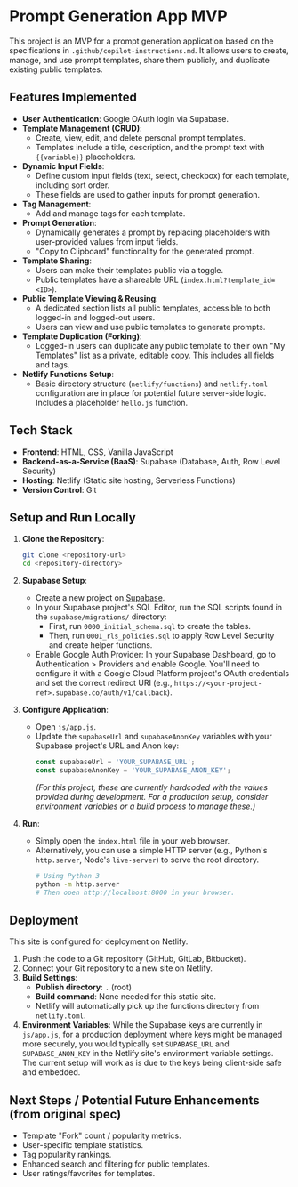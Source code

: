 # Prompt Generation App MVP

This project is an MVP for a prompt generation application based on the specifications in `.github/copilot-instructions.md`. It allows users to create, manage, and use prompt templates, share them publicly, and duplicate existing public templates.

## Features Implemented

*   **User Authentication**: Google OAuth login via Supabase.
*   **Template Management (CRUD)**:
    *   Create, view, edit, and delete personal prompt templates.
    *   Templates include a title, description, and the prompt text with `{{variable}}` placeholders.
*   **Dynamic Input Fields**:
    *   Define custom input fields (text, select, checkbox) for each template, including sort order.
    *   These fields are used to gather inputs for prompt generation.
*   **Tag Management**:
    *   Add and manage tags for each template.
*   **Prompt Generation**:
    *   Dynamically generates a prompt by replacing placeholders with user-provided values from input fields.
    *   "Copy to Clipboard" functionality for the generated prompt.
*   **Template Sharing**:
    *   Users can make their templates public via a toggle.
    *   Public templates have a shareable URL (`index.html?template_id=<ID>`).
*   **Public Template Viewing & Reusing**:
    *   A dedicated section lists all public templates, accessible to both logged-in and logged-out users.
    *   Users can view and use public templates to generate prompts.
*   **Template Duplication (Forking)**:
    *   Logged-in users can duplicate any public template to their own "My Templates" list as a private, editable copy. This includes all fields and tags.
*   **Netlify Functions Setup**:
    *   Basic directory structure (`netlify/functions`) and `netlify.toml` configuration are in place for potential future server-side logic. Includes a placeholder `hello.js` function.

## Tech Stack

*   **Frontend**: HTML, CSS, Vanilla JavaScript
*   **Backend-as-a-Service (BaaS)**: Supabase (Database, Auth, Row Level Security)
*   **Hosting**: Netlify (Static site hosting, Serverless Functions)
*   **Version Control**: Git

## Setup and Run Locally

1.  **Clone the Repository**:
    ```bash
    git clone <repository-url>
    cd <repository-directory>
    ```

2.  **Supabase Setup**:
    *   Create a new project on [Supabase](https://supabase.com/).
    *   In your Supabase project's SQL Editor, run the SQL scripts found in the `supabase/migrations/` directory:
        *   First, run `0000_initial_schema.sql` to create the tables.
        *   Then, run `0001_rls_policies.sql` to apply Row Level Security and create helper functions.
    *   Enable Google Auth Provider: In your Supabase Dashboard, go to Authentication > Providers and enable Google. You'll need to configure it with a Google Cloud Platform project's OAuth credentials and set the correct redirect URI (e.g., `https://<your-project-ref>.supabase.co/auth/v1/callback`).

3.  **Configure Application**:
    *   Open `js/app.js`.
    *   Update the `supabaseUrl` and `supabaseAnonKey` variables with your Supabase project's URL and Anon key:
        ```javascript
        const supabaseUrl = 'YOUR_SUPABASE_URL';
        const supabaseAnonKey = 'YOUR_SUPABASE_ANON_KEY';
        ```
        *(For this project, these are currently hardcoded with the values provided during development. For a production setup, consider environment variables or a build process to manage these.)*

4.  **Run**:
    *   Simply open the `index.html` file in your web browser.
    *   Alternatively, you can use a simple HTTP server (e.g., Python's `http.server`, Node's `live-server`) to serve the root directory.
        ```bash
        # Using Python 3
        python -m http.server
        # Then open http://localhost:8000 in your browser.
        ```

## Deployment

This site is configured for deployment on Netlify.

1.  Push the code to a Git repository (GitHub, GitLab, Bitbucket).
2.  Connect your Git repository to a new site on Netlify.
3.  **Build Settings**:
    *   **Publish directory**: `.` (root)
    *   **Build command**: None needed for this static site.
    *   Netlify will automatically pick up the functions directory from `netlify.toml`.
4.  **Environment Variables**: While the Supabase keys are currently in `js/app.js`, for a production deployment where keys might be managed more securely, you would typically set `SUPABASE_URL` and `SUPABASE_ANON_KEY` in the Netlify site's environment variable settings. The current setup will work as is due to the keys being client-side safe and embedded.

## Next Steps / Potential Future Enhancements (from original spec)

*   Template "Fork" count / popularity metrics.
*   User-specific template statistics.
*   Tag popularity rankings.
*   Enhanced search and filtering for public templates.
*   User ratings/favorites for templates.